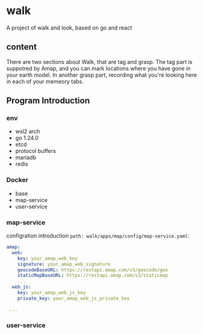 # walk
A project of walk and look, based on go and react

## content
There are two sections about Walk, that are tag and grasp. The tag part is suppotred by Amap, and you can  mark locations where you have gone in your earth model. In another grasp part, recording what you're looking here in each of your memeory tabs.


## Program Introduction
### env  
- wsl2 arch
- go 1.24.0
- etcd
- protocol buffers
- mariadb
- redis



### Docker
- base
- map-service
- user-service

### map-service
configration introduction `path: walk/apps/map/config/map-service.yaml`:
```yaml
amap:
  web:
    key: your_amap_web_key
    signature: your_amap_web_signature
    geocodeBaseURL: https://restapi.amap.com/v3/geocode/geo
    staticMapBaseURL: https://restapi.amap.com/v3/staticmap
    ...
  web_js:
    key: your_amap_web_js_key
    private_key: your_amap_web_js_private_key

 ...
```


### user-service


